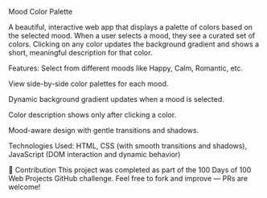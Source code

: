 Mood Color Palette


A beautiful, interactive web app that displays a palette of colors based on the selected mood. When a user selects a mood, they see a curated set of colors. Clicking on any color updates the background gradient and shows a short, meaningful description for that color.


Features:
Select from different moods like Happy, Calm, Romantic, etc.

View side-by-side color palettes for each mood.

Dynamic background gradient updates when a mood is selected.

Color description shows only after clicking a color.

Mood-aware design with gentle transitions and shadows.


Technologies Used:
HTML,
CSS (with smooth transitions and shadows),
JavaScript (DOM interaction and dynamic behavior)


🤝 Contribution
This project was completed as part of the 100 Days of 100 Web Projects GitHub challenge.
Feel free to fork and improve — PRs are welcome!
